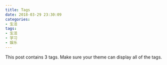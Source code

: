 ```yaml
---
title: Tags
date: 2018-03-29 23:30:09
categories:
- 生活
tags:
- 生活
- 学习
- 娱乐
---
```


This post contains 3 tags. Make sure your theme can display all of the tags.
